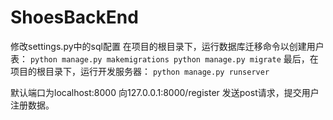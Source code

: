 # ShoesBackEnd
修改settings.py中的sql配置
在项目的根目录下，运行数据库迁移命令以创建用户表：
`python manage.py makemigrations
python manage.py migrate`
最后，在项目的根目录下，运行开发服务器：
`python manage.py runserver`

默认端口为localhost:8000
向127.0.0.1:8000/register 发送post请求，提交用户注册数据。
